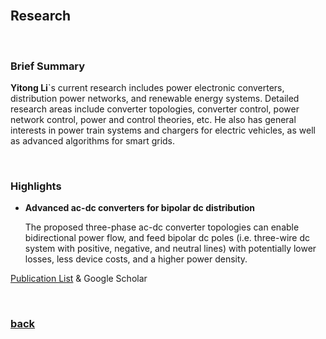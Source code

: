 <br />

## Research

<br />

### Brief Summary

**Yitong Li**`s current research includes power electronic converters, distribution power networks, and renewable energy systems. Detailed research areas include converter topologies, converter control, power network control, power and control theories, etc. He also has general interests in power train systems and chargers for electric vehicles, as well as advanced algorithms for smart grids.

<br />

### Highlights

* **Advanced ac-dc converters for bipolar dc distribution**

    The proposed three-phase ac-dc converter topologies can enable bidirectional power flow, and feed bipolar dc poles (i.e. three-wire dc system with positive, negative, and neutral lines) with potentially lower losses, less device costs, and a higher power density.

[Publication List](https://yt-li.github.io/publication) & Google Scholar

<br />

### [back](https://yt-li.github.io/)
